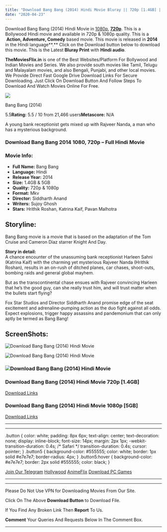 ```yaml
---
title: "Download Bang Bang (2014) Hindi Movie Bluray || 720p [1.4GB] || 1080p [5GB]"
date: "2020-04-23"
---
```


Download Bang Bang (2014) Hindi Movie in [1080p](https://1moviesflix.com/1080p-movies/), [**720p**](https://1moviesflix.com/720p-movies/). This is a Bollywood Hindi movie and available in 720p & 1080p quality. This is a  **Action, Adventure, Comedy** based movie. This movie is released in **2014** in the Hindi language**.** Click on the Download button below to download this movie. This is the Latest **Bluray Print** with **Hindi audio**.

**TheMoviesFlix.in** is one of the Best Websites/Platform For Bollywood and Indian Movies and Series. We also provide south movies like Tamil, Telugu and Malayalam movies, and also Bengali, Punjabi, and other local movies. We Provide Direct Fast Google Drive Download Links For Secure Downloading. Just Click On Download Button And Follow Steps To Download And Watch Movies Online For Free.

[![](https://m.media-amazon.com/images/M/MV5BZjJjN2IyMGYtNzYwNS00YzFhLTg2N2MtMmZhNjFkNmUyYmI0XkEyXkFqcGdeQXVyNDkxMzY0Mjk@._V1_SX300.jpg)](https://www.imdb.com/title/tt2905838/ "Bang Bang")

Bang Bang (2014)

5.5**Rating:** 5.5 / 10 from 21,466 users**Metascore:** N/A

A young bank receptionist gets mixed up with Rajveer Nanda, a man who has a mysterious background.

### Download Bang Bang 2014 1080, 720p – Full Hindi Movie

### Movie Info:

- **Full Name:** Bang Bang
- **Language:** Hindi
- **Release Year:** 2014
- **Size:** 1.4GB & 5GB
- **Quality:** 720p & 1080p
- **Format:** Mkv
- **Director:** Siddharth Anand
- **Writers:** Sujoy Ghosh
- **Stars:** Hrithik Roshan, Katrina Kaif, Pavan Malhotra

## Storyline:

Bang Bang movie is a movie that is based on the adaptation of the Tom Cruise and Cameron Diaz starrer Knight And Day.

**Story in detail:**  
A chance encounter of the unassuming bank receptionist Harleen Sahni (Katrina Kaif) with the charming yet mysterious Rajveer Nanda (Hrithik Roshan), results in an on-rush of ditched planes, car chases, shoot-outs, bombing raids and general global mayhem.

But as the transcontinental chase ensues with Rajveer convincing Harleen that he’s the good guy, can she really trust him, and will trust matter when the bullets start flying?

Fox Star Studios and Director Siddharth Anand promise edge of the seat excitement and adrenaline-pumping action as the duo fight against all odds. Expect explosions, trigger happy assassins and pandemonium that can only aptly be termed as Bang Bang!

## ScreenShots:

![Download Bang Bang (2014) Hindi Movie](https://m.media-amazon.com/images/M/MV5BMTc4Nzg1MDA2MF5BMl5BanBnXkFtZTgwMzQ1MTQ3MjE@._V1_QL50_SX1500_CR0,0,1500,999_AL_.jpg)

![Download Bang Bang (2014) Hindi Movie](https://m.media-amazon.com/images/M/MV5BMTkzNjc3MzMyM15BMl5BanBnXkFtZTgwMTQ1MTQ3MjE@._V1_QL50_SX1500_CR0,0,1500,999_AL_.jpg)

### ![Download Bang Bang (2014) Hindi Movie](https://m.media-amazon.com/images/M/MV5BMTczNDM5ODMwNF5BMl5BanBnXkFtZTgwNjM1MTQ3MjE@._V1_QL50_SX1500_CR0,0,1500,999_AL_.jpg)

### Download Bang Bang (2014) Hindi Movie 720p \[1.4GB\]

[Download Links](https://1moviesflix.com?a270777880=c2dPd2FzemZyY2lNMERjb3lYV2t1OXVPK1gxeEhwVFJWUGdqTk5YSUVYd3lqMU53MDZRODI2RlZseDdNeWg4UlgrdllrRzExdUU5amRPSzM0ME1Ua1NQdDhySVloYnYwQUdITmd5dWFUbUk9)

### Download Bang Bang (2014) Hindi Movie 1080p \[5GB\] 

[Download Links](https://1moviesflix.com?a270777880=c2dPd2FzemZyY2lNMERjb3lYV2t1OXVPK1gxeEhwVFJWUGdqTk5YSUVYd3lqMU53MDZRODI2RlZseDdNeWg4UkZTcjVrditFanM5VU4wUkdaM1lqT211cjVtTWgvcFBZUFh0M2NnVmZqTWM9)

* * *

* * *

.button { color: white; padding: 8px 6px; text-align: center; text-decoration: none; display: inline-block; font-size: 14px; margin: 2px 1px; -webkit-transition-duration: 0.4s; /\* Safari \*/ transition-duration: 0.4s; cursor: pointer; } .button5 { background-color: #555555; color: white; border: 1px solid #e7e7e7; border-radius: 4px; } .button5:hover { background-color: #e7e7e7; border: 2px solid #555555; color: black; }

[Join Our Telegram](http://gdrivepro.xyz/join.php) [Hollywood](https://moviesverse.com/) [AnimeFlix](https://animeflix.in/) [Download PC Games](https://gamesflix.net/)  

* * *

* * *

  

Please Do Not Use VPN for Downloading Movies From Our Site.

Click On The Above **Download Button** to Download File.

If You Find Any Broken Link Then **Report** To Us.

**Comment** Your Queries And Requests Below In The Comment Box.

* * *
